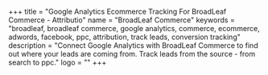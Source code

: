 +++
title = "Google Analytics Ecommerce Tracking For BroadLeaf Commerce - Attributio"
name = "BroadLeaf Commerce"
keywords = "broadleaf, broadleaf commerce, google analytics, commerce, ecommerce, adwords, facebook, ppc, attribution, track leads, conversion tracking"
description = "Connect Google Analytics with BroadLeaf Commerce to find out where your leads are coming from. Track leads from the source - from search to ppc."
logo = ""
+++
